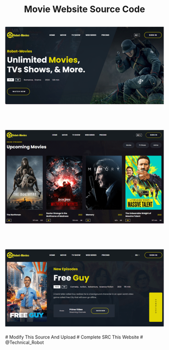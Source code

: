 <h1 align="center"> Movie Website Source Code </h1>
<h1 align="center"><img src="About.png" > </h1>
<br>
<h1 align="center"><img src="Homepage.png" > </h1>
<br>
<h1 align="center"><img src="Download-Page.png" > </h1>
# Modify This Source And Upload
# Complete SRC This Website
# @Technical_Robot
